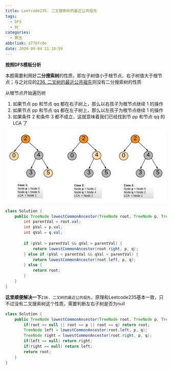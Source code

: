 ```yaml
---
title: Leetcode235. 二叉搜索树的最近公共祖先
tags:
  - DFS
  - 树
categories:
  - 算法
abbrlink: d778fc0e
date: 2020-09-04 21:10:59
---
```


**按照DFS模板分析**

<!-- more -->

本题需要利用好**二分搜索树**的性质，即左子树值小于根节点，右子树值大于根节点；与之对应的[236. 二叉树的最近公共祖先](https://leetcode-cn.com/problems/lowest-common-ancestor-of-a-binary-tree/)则没有二分搜索树的性质

从根节点开始遍历树

1. 如果节点 pp 和节点 qq 都在右子树上，那么以右孩子为根节点继续 1 的操作
2. 如果节点 pp 和节点 qq 都在左子树上，那么以左孩子为根节点继续 1 的操作
3. 如果条件 2 和条件 3 都不成立，这就意味着我们已经找到节 pp 和节点 qq 的 LCA 了

![image.png](./Leetcode235-二叉搜索树的最近公共祖先/57065f75de837616260b54bac172ef9b3c1afab04468ef2ea3394a6708949fa7-image.png)

```java
class Solution {
    public TreeNode lowestCommonAncestor(TreeNode root, TreeNode p, TreeNode q) {
        int parentVal = root.val;
        int pVal = p.val;
        int qVal = q.val;

        if (pVal > parentVal && qVal > parentVal) {
            return lowestCommonAncestor(root.right, p, q);
        } else if (pVal < parentVal && qVal < parentVal) {
            return lowestCommonAncestor(root.left, p, q);
        } else {
            return root;
        }
    }
}
```

**这里顺便解决一下**`236. 二叉树的最近公共祖先`，原理和Leetcode235基本一致，只不过没有二叉搜索树这个性质，需要判断左右子树是否为null

```java
class Solution {
    public TreeNode lowestCommonAncestor(TreeNode root, TreeNode p, TreeNode q) {
        if(root == null || root == p || root == q) return root;
        TreeNode left = lowestCommonAncestor(root.left, p, q);
        TreeNode right = lowestCommonAncestor(root.right, p, q);
        if(left == null) return right;
        if(right == null) return left;
        return root;
    }
}
```

